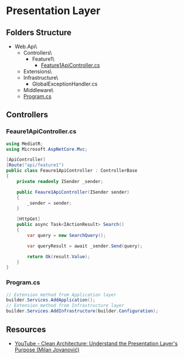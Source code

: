 # Presentation Layer
## Folders Structure
* Web.Api\
  * Controllers\
    * Feature1\
      * [Feature1ApiController.cs](#feature1apicontrollercs)
  * Extensions\
  * Infrastructure\
    * GlobalExceptionHandler.cs
  * Middleware\
  * [Program.cs](#programcs)

## Controllers
### Feaure1ApiController.cs
```csharp
using MediatR;
using Microsoft.AspNetCore.Mvc;

[ApiController]
[Route("api/feature1")
public class Feaure1ApiController : ControllerBase
{
    private readonly ISender _sender;

    public Feaure1ApiController(ISender sender)
    {
        _sender = sender;
    }

    [HttpGet]
    public async Task<IActionResult> Search()
    {
        var query = new SearchQuery();

        var queryResult = await _sender.Send(query);

        return Ok(result.Value);
    }
}
```

### Program.cs
```csharp
// Extension method from Application layer
builder.Services.AddApplication();
// Extension method from Infrastructure layer
builder.Services.AddInfrastructure(builder.Configuration);
```

## Resources
* [YouTube - Clean Architecture: Understand the Presentation Layer's Purpose (Milan Jovanović)](https://www.youtube.com/watch?v=trW-v4Gb0l0)

